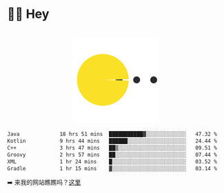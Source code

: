 
# 👋🏻 Hey
<div align="center">
	<br>
	<img src="https://raw.githubusercontent.com/Aniket965/Aniket965/master/pacman.svg?sanitize=true" width="200" height="200">
	<br>
</div>

<!--START_SECTION:waka-->

```text
Java             18 hrs 51 mins  ███████████▓░░░░░░░░░░░░░   47.32 %
Kotlin           9 hrs 44 mins   ██████░░░░░░░░░░░░░░░░░░░   24.44 %
C++              3 hrs 47 mins   ██▒░░░░░░░░░░░░░░░░░░░░░░   09.51 %
Groovy           2 hrs 57 mins   ██░░░░░░░░░░░░░░░░░░░░░░░   07.44 %
XML              1 hr 24 mins    █░░░░░░░░░░░░░░░░░░░░░░░░   03.52 %
Gradle           1 hr 15 mins    ▓░░░░░░░░░░░░░░░░░░░░░░░░   03.14 %
```

<!--END_SECTION:waka-->

 ➡️  来我的网站瞧瞧吗？[这里](https://www.shaolongfei.com)
